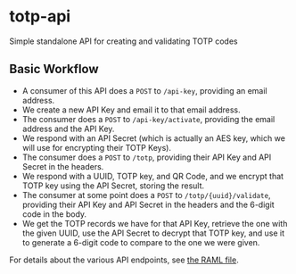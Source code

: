 # totp-api
Simple standalone API for creating and validating TOTP codes

## Basic Workflow

- A consumer of this API does a `POST` to `/api-key`, providing an email
  address.
- We create a new API Key and email it to that email address.
- The consumer does a `POST` to `/api-key/activate`, providing the email address
  and the API Key.
- We respond with an API Secret (which is actually an AES key, which we will use
  for encrypting their TOTP Keys).
- The consumer does a `POST` to `/totp`, providing their API Key and API Secret
  in the headers.
- We respond with a UUID, TOTP key, and QR Code, and we encrypt that TOTP key
  using the API Secret, storing the result.
- The consumer at some point does a `POST` to `/totp/{uuid}/validate`, providing
  their API Key and API Secret in the headers and the 6-digit code in the body.
- We get the TOTP records we have for that API Key, retrieve the one with the
  given UUID, use the API Secret to decrypt that TOTP key, and use it to
  generate a 6-digit code to compare to the one we were given.

For details about the various API endpoints, see
[the RAML file](https://github.com/silinternational/totp-api/blob/master/api.raml).

